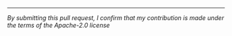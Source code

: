 

----

*By submitting this pull request, I confirm that my contribution is made under the terms of the Apache-2.0 license*

<!-- 
Please read the contribution guidelines and follow the pull-request checklist:
https://github.com/094459/hello-world/blob/master/CONTRIBUTING.md
 -->
